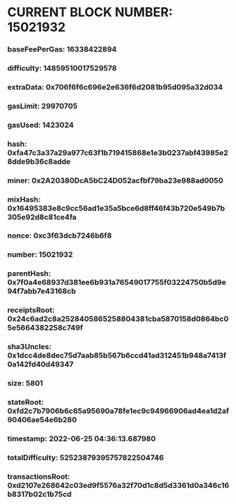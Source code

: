 # CURRENT BLOCK NUMBER: 15021932

### baseFeePerGas: 16338422894
### difficulty: 14859510017529578
### extraData: 0x706f6f6c696e2e636f6d2081b95d095a32d034
### gasLimit: 29970705
### gasUsed: 1423024
### hash: 0xfa47c3a37a29a977c63f1b719415868e1e3b0237abf43985e28dde9b36c8adde
### miner: 0x2A20380DcA5bC24D052acfbf79ba23e988ad0050
### mixHash: 0x16495383e8c9cc56ad1e35a5bce6d8ff46f43b720e549b7b305e92d8c81ce4fa
### nonce: 0xc3f63dcb7246b6f8
### number: 15021932
### parentHash: 0x7f0a4e68937d381ee6b931a76549017755f03224750b5d9e94f7abb7e43168cb
### receiptsRoot: 0x24c6ad2c8a2528405865258804381cba5870158d0864bc05e5664382258c749f
### sha3Uncles: 0x1dcc4de8dec75d7aab85b567b6ccd41ad312451b948a7413f0a142fd40d49347
### size: 5801
### stateRoot: 0xfd2c7b7906b6c65a95690a78fe1ec9c94966906ad4ea1d2af90406ae54e6b280
### timestamp: 2022-06-25 04:36:13.687980
### totalDifficulty: 52523879395757822504746
### transactionsRoot: 0xd2107e268642c03ed9f5576a32f70d1c8d5d3361d0a346c16b8317b02c1b75cd
